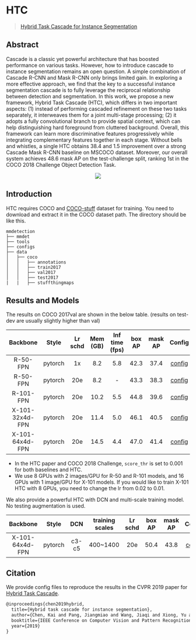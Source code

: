 # HTC

> [Hybrid Task Cascade for Instance Segmentation](ttps://arxiv.org/abs/1901.07518)

<!-- [ALGORITHM] -->

## Abstract

Cascade is a classic yet powerful architecture that has boosted performance on various tasks. However, how to introduce cascade to instance segmentation remains an open question. A simple combination of Cascade R-CNN and Mask R-CNN only brings limited gain. In exploring a more effective approach, we find that the key to a successful instance segmentation cascade is to fully leverage the reciprocal relationship between detection and segmentation. In this work, we propose a new framework, Hybrid Task Cascade (HTC), which differs in two important aspects: (1) instead of performing cascaded refinement on these two tasks separately, it interweaves them for a joint multi-stage processing; (2) it adopts a fully convolutional branch to provide spatial context, which can help distinguishing hard foreground from cluttered background. Overall, this framework can learn more discriminative features progressively while integrating complementary features together in each stage. Without bells and whistles, a single HTC obtains 38.4 and 1.5 improvement over a strong Cascade Mask R-CNN baseline on MSCOCO dataset. Moreover, our overall system achieves 48.6 mask AP on the test-challenge split, ranking 1st in the COCO 2018 Challenge Object Detection Task.

<div align=center>
<img src="https://user-images.githubusercontent.com/40661020/143893906-e05acaa6-d46f-4c11-84e8-bb9940a95b44.png"/>
</div>

## Introduction

HTC requires COCO and [COCO-stuff](http://calvin.inf.ed.ac.uk/wp-content/uploads/data/cocostuffdataset/stuffthingmaps_trainval2017.zip) dataset for training. You need to download and extract it in the COCO dataset path.
The directory should be like this.

```none
mmdetection
├── mmdet
├── tools
├── configs
├── data
│   ├── coco
│   │   ├── annotations
│   │   ├── train2017
│   │   ├── val2017
│   │   ├── test2017
|   |   ├── stuffthingmaps
```

## Results and Models

The results on COCO 2017val are shown in the below table. (results on test-dev are usually slightly higher than val)

| Backbone  | Style   | Lr schd | Mem (GB) | Inf time (fps) | box AP | mask AP | Config | Download |
|:---------:|:-------:|:-------:|:--------:|:--------------:|:------:|:-------:|:------:|:--------:|
| R-50-FPN  | pytorch | 1x      | 8.2      | 5.8            | 42.3   | 37.4    | [config](https://github.com/open-mmlab/mmdetection/tree/master/configs/htc/htc_r50_fpn_1x_coco.py) | [model](https://download.openmmlab.com/mmdetection/v2.0/htc/htc_r50_fpn_1x_coco/htc_r50_fpn_1x_coco_20200317-7332cf16.pth) &#124; [log](https://download.openmmlab.com/mmdetection/v2.0/htc/htc_r50_fpn_1x_coco/htc_r50_fpn_1x_coco_20200317_070435.log.json) |
| R-50-FPN  | pytorch | 20e     | 8.2      | -              | 43.3   | 38.3    | [config](https://github.com/open-mmlab/mmdetection/tree/master/configs/htc/htc_r50_fpn_20e_coco.py) | [model](https://download.openmmlab.com/mmdetection/v2.0/htc/htc_r50_fpn_20e_coco/htc_r50_fpn_20e_coco_20200319-fe28c577.pth) &#124; [log](https://download.openmmlab.com/mmdetection/v2.0/htc/htc_r50_fpn_20e_coco/htc_r50_fpn_20e_coco_20200319_070313.log.json) |
| R-101-FPN | pytorch | 20e     | 10.2     | 5.5            | 44.8   | 39.6    | [config](https://github.com/open-mmlab/mmdetection/tree/master/configs/htc/htc_r101_fpn_20e_coco.py) | [model](https://download.openmmlab.com/mmdetection/v2.0/htc/htc_r101_fpn_20e_coco/htc_r101_fpn_20e_coco_20200317-9b41b48f.pth) &#124; [log](https://download.openmmlab.com/mmdetection/v2.0/htc/htc_r101_fpn_20e_coco/htc_r101_fpn_20e_coco_20200317_153107.log.json) |
| X-101-32x4d-FPN | pytorch |20e| 11.4     | 5.0            | 46.1   | 40.5    | [config](https://github.com/open-mmlab/mmdetection/tree/master/configs/htc/htc_x101_32x4d_fpn_16x1_20e_coco.py) | [model](https://download.openmmlab.com/mmdetection/v2.0/htc/htc_x101_32x4d_fpn_16x1_20e_coco/htc_x101_32x4d_fpn_16x1_20e_coco_20200318-de97ae01.pth) &#124; [log](https://download.openmmlab.com/mmdetection/v2.0/htc/htc_x101_32x4d_fpn_16x1_20e_coco/htc_x101_32x4d_fpn_16x1_20e_coco_20200318_034519.log.json) |
| X-101-64x4d-FPN | pytorch |20e| 14.5     | 4.4            | 47.0   | 41.4    | [config](https://github.com/open-mmlab/mmdetection/tree/master/configs/htc/htc_x101_64x4d_fpn_16x1_20e_coco.py) | [model](https://download.openmmlab.com/mmdetection/v2.0/htc/htc_x101_64x4d_fpn_16x1_20e_coco/htc_x101_64x4d_fpn_16x1_20e_coco_20200318-b181fd7a.pth) &#124; [log](https://download.openmmlab.com/mmdetection/v2.0/htc/htc_x101_64x4d_fpn_16x1_20e_coco/htc_x101_64x4d_fpn_16x1_20e_coco_20200318_081711.log.json) |

- In the HTC paper and COCO 2018 Challenge, `score_thr` is set to 0.001 for both baselines and HTC.
- We use 8 GPUs with 2 images/GPU for R-50 and R-101 models, and 16 GPUs with 1 image/GPU for X-101 models.
  If you would like to train X-101 HTC with 8 GPUs, you need to change the lr from 0.02 to 0.01.

We also provide a powerful HTC with DCN and multi-scale training model. No testing augmentation is used.

| Backbone         | Style   | DCN   | training scales | Lr schd | box AP | mask AP | Config | Download |
|:----------------:|:-------:|:-----:|:---------------:|:-------:|:------:|:-------:|:------:|:--------:|
| X-101-64x4d-FPN  | pytorch | c3-c5 | 400~1400        | 20e     | 50.4   | 43.8    | [config](https://github.com/open-mmlab/mmdetection/tree/master/configs/htc/htc_x101_64x4d_fpn_dconv_c3-c5_mstrain_400_1400_16x1_20e_coco.py) | [model](https://download.openmmlab.com/mmdetection/v2.0/htc/htc_x101_64x4d_fpn_dconv_c3-c5_mstrain_400_1400_16x1_20e_coco/htc_x101_64x4d_fpn_dconv_c3-c5_mstrain_400_1400_16x1_20e_coco_20200312-946fd751.pth) &#124; [log](https://download.openmmlab.com/mmdetection/v2.0/htc/htc_x101_64x4d_fpn_dconv_c3-c5_mstrain_400_1400_16x1_20e_coco/htc_x101_64x4d_fpn_dconv_c3-c5_mstrain_400_1400_16x1_20e_coco_20200312_203410.log.json) |

## Citation

We provide config files to reproduce the results in the CVPR 2019 paper for [Hybrid Task Cascade](https://arxiv.org/abs/1901.07518).

```latex
@inproceedings{chen2019hybrid,
  title={Hybrid task cascade for instance segmentation},
  author={Chen, Kai and Pang, Jiangmiao and Wang, Jiaqi and Xiong, Yu and Li, Xiaoxiao and Sun, Shuyang and Feng, Wansen and Liu, Ziwei and Shi, Jianping and Ouyang, Wanli and Chen Change Loy and Dahua Lin},
  booktitle={IEEE Conference on Computer Vision and Pattern Recognition},
  year={2019}
}
```
